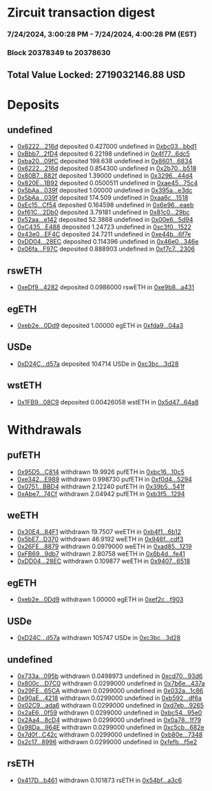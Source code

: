 # Zircuit transaction digest
### 7/24/2024, 3:00:28 PM - 7/24/2024, 4:00:28 PM (EST)
### Block 20378349 to 20378630

## Total Value Locked: 2719032146.88 USD

# Deposits
## undefined
- [0x6222...216d](https://etherscan.io/address/0x62223bb2a4781c9512E5b78cEf1655D1d9cD216d) deposited 0.427000 undefined in [0xbc03...bbd1](https://etherscan.io/tx/0x62223bb2a4781c9512E5b78cEf1655D1d9cD216d)
- [0xBbb7...2fD4](https://etherscan.io/address/0xBbb7eDC2a8511fc8815f9e2C42160b33B8E32fD4) deposited 6.22198 undefined in [0x4f77...6dc5](https://etherscan.io/tx/0xBbb7eDC2a8511fc8815f9e2C42160b33B8E32fD4)
- [0xba20...09fC](https://etherscan.io/address/0xba208FF9c919F2Bdd6F2d6e2800b40B3AC7209fC) deposited 198.638 undefined in [0x8601...6834](https://etherscan.io/tx/0xba208FF9c919F2Bdd6F2d6e2800b40B3AC7209fC)
- [0x6222...216d](https://etherscan.io/address/0x62223bb2a4781c9512E5b78cEf1655D1d9cD216d) deposited 0.854300 undefined in [0x2b70...b518](https://etherscan.io/tx/0x62223bb2a4781c9512E5b78cEf1655D1d9cD216d)
- [0x80B7...882f](https://etherscan.io/address/0x80B7EDA1Baa2290478205786615F65052c80882f) deposited 1.39000 undefined in [0x3296...44d4](https://etherscan.io/tx/0x80B7EDA1Baa2290478205786615F65052c80882f)
- [0x820E...1B92](https://etherscan.io/address/0x820E476c3A750a3cE48FF0aB1351DdDD8F6b1B92) deposited 0.0500511 undefined in [0xae45...75c4](https://etherscan.io/tx/0x820E476c3A750a3cE48FF0aB1351DdDD8F6b1B92)
- [0x5bAa...039f](https://etherscan.io/address/0x5bAaC7ccda079839C9524b90dF81720834FC039f) deposited 1.00000 undefined in [0x395a...e3dc](https://etherscan.io/tx/0x5bAaC7ccda079839C9524b90dF81720834FC039f)
- [0x5bAa...039f](https://etherscan.io/address/0x5bAaC7ccda079839C9524b90dF81720834FC039f) deposited 174.509 undefined in [0xaa6c...1518](https://etherscan.io/tx/0x5bAaC7ccda079839C9524b90dF81720834FC039f)
- [0xEc15...Cf54](https://etherscan.io/address/0xEc15f13cbab7b1536b1F5EDb7b17c29ca53FCf54) deposited 0.164598 undefined in [0x6e96...eaeb](https://etherscan.io/tx/0xEc15f13cbab7b1536b1F5EDb7b17c29ca53FCf54)
- [0xf61C...2Db0](https://etherscan.io/address/0xf61C7b8dEbF1E6F76f02A2e68129E0FFBe6f2Db0) deposited 3.79181 undefined in [0x81c0...29bc](https://etherscan.io/tx/0xf61C7b8dEbF1E6F76f02A2e68129E0FFBe6f2Db0)
- [0x52aa...e142](https://etherscan.io/address/0x52aab093cB1c8c97152f3FEC337BBcb67809e142) deposited 52.3868 undefined in [0x00e6...5d94](https://etherscan.io/tx/0x52aab093cB1c8c97152f3FEC337BBcb67809e142)
- [0xC435...E488](https://etherscan.io/address/0xC435C05232a18b79AD71A4DF4944Fb70A1B8E488) deposited 1.24723 undefined in [0xc3f0...1522](https://etherscan.io/tx/0xC435C05232a18b79AD71A4DF4944Fb70A1B8E488)
- [0x43e0...EF4C](https://etherscan.io/address/0x43e00720bCbE904f70194300B58C46a3613bEF4C) deposited 24.7211 undefined in [0xe44b...6f7e](https://etherscan.io/tx/0x43e00720bCbE904f70194300B58C46a3613bEF4C)
- [0xDD04...28EC](https://etherscan.io/address/0xDD04F896458a79B51c8B4032dcE4861A297128EC) deposited 0.114396 undefined in [0x46e0...346e](https://etherscan.io/tx/0xDD04F896458a79B51c8B4032dcE4861A297128EC)
- [0x06fa...F97C](https://etherscan.io/address/0x06faab61b8b72981c3004c1d060E8A67d826F97C) deposited 0.888903 undefined in [0xf7c7...2306](https://etherscan.io/tx/0x06faab61b8b72981c3004c1d060E8A67d826F97C)
## rswETH
- [0xeDf9...4282](https://etherscan.io/address/0xeDf97c27342571A69D8C8Ca545DA1afF90644282) deposited 0.0986000 rswETH in [0xe9b8...a431](https://etherscan.io/tx/0xeDf97c27342571A69D8C8Ca545DA1afF90644282)
## egETH
- [0xeb2e...0Dd9](https://etherscan.io/address/0xeb2eD7645147C2113CE854844119076111370Dd9) deposited 1.00000 egETH in [0xfda9...04a3](https://etherscan.io/tx/0xeb2eD7645147C2113CE854844119076111370Dd9)
## USDe
- [0xD24C...d57a](https://etherscan.io/address/0xD24Cfe2d0fa81369ca6291c28ac5426e16B6d57a) deposited 104714 USDe in [0xc3bc...3d28](https://etherscan.io/tx/0xD24Cfe2d0fa81369ca6291c28ac5426e16B6d57a)
## wstETH
- [0x1FB9...08C9](https://etherscan.io/address/0x1FB935A2003230314d52B29cbbB1419F715608C9) deposited 0.00426058 wstETH in [0x5d47...64a8](https://etherscan.io/tx/0x1FB935A2003230314d52B29cbbB1419F715608C9)
# Withdrawals
## pufETH
- [0x95D5...C814](https://etherscan.io/address/0x95D50631C0b4Cf4b14A6753DF6Cc56dD31f6C814) withdrawn 19.9926 pufETH in [0xbc16...10c5](https://etherscan.io/tx/0x95D50631C0b4Cf4b14A6753DF6Cc56dD31f6C814)
- [0xe342...E989](https://etherscan.io/address/0xe342180618500E67bE85936c738315bF77F0E989) withdrawn 0.998730 pufETH in [0xf0d4...5294](https://etherscan.io/tx/0xe342180618500E67bE85936c738315bF77F0E989)
- [0x0751...BBD4](https://etherscan.io/address/0x07510fEa3593bd43a819F99Dc0f4F89Fed2aBBD4) withdrawn 2.12240 pufETH in [0x39b5...541f](https://etherscan.io/tx/0x07510fEa3593bd43a819F99Dc0f4F89Fed2aBBD4)
- [0xAbe7...74Cf](https://etherscan.io/address/0xAbe7A77fa3A33D85E7cb708a2B5dFC2459D474Cf) withdrawn 2.04942 pufETH in [0xb3f5...1294](https://etherscan.io/tx/0xAbe7A77fa3A33D85E7cb708a2B5dFC2459D474Cf)
## weETH
- [0x30E4...84F1](https://etherscan.io/address/0x30E45792DD02B0B4aB2a838dc4A99CE96B0A84F1) withdrawn 19.7507 weETH in [0xb4f1...6b12](https://etherscan.io/tx/0x30E45792DD02B0B4aB2a838dc4A99CE96B0A84F1)
- [0x5bE7...D370](https://etherscan.io/address/0x5bE7f89739F4a1D121c7171AbeE2BA9E1d78D370) withdrawn 46.9192 weETH in [0x946f...cdf3](https://etherscan.io/tx/0x5bE7f89739F4a1D121c7171AbeE2BA9E1d78D370)
- [0x26FE...8879](https://etherscan.io/address/0x26FE5a0340461185215bfEb842b13823e6Ca8879) withdrawn 0.0979000 weETH in [0xad85...1219](https://etherscan.io/tx/0x26FE5a0340461185215bfEb842b13823e6Ca8879)
- [0xFB69...9db7](https://etherscan.io/address/0xFB695752fE976A3f731a98cF1A47FeA61db89db7) withdrawn 2.80758 weETH in [0x6b4d...fe41](https://etherscan.io/tx/0xFB695752fE976A3f731a98cF1A47FeA61db89db7)
- [0xDD04...28EC](https://etherscan.io/address/0xDD04F896458a79B51c8B4032dcE4861A297128EC) withdrawn 0.109877 weETH in [0x9407...6518](https://etherscan.io/tx/0xDD04F896458a79B51c8B4032dcE4861A297128EC)
## egETH
- [0xeb2e...0Dd9](https://etherscan.io/address/0xeb2eD7645147C2113CE854844119076111370Dd9) withdrawn 1.00000 egETH in [0xef2c...f903](https://etherscan.io/tx/0xeb2eD7645147C2113CE854844119076111370Dd9)
## USDe
- [0xD24C...d57a](https://etherscan.io/address/0xD24Cfe2d0fa81369ca6291c28ac5426e16B6d57a) withdrawn 105747 USDe in [0xc3bc...3d28](https://etherscan.io/tx/0xD24Cfe2d0fa81369ca6291c28ac5426e16B6d57a)
## undefined
- [0x733a...095b](https://etherscan.io/address/0x733a7a6b9Fb64888f926ef4BcE7a9f3E1bB3095b) withdrawn 0.0498973 undefined in [0xcd70...93d6](https://etherscan.io/tx/0x733a7a6b9Fb64888f926ef4BcE7a9f3E1bB3095b)
- [0x800c...D7C0](https://etherscan.io/address/0x800cA02FbE947651Eac5B7f33731dAC8d3c5D7C0) withdrawn 0.0299000 undefined in [0x7b6e...437a](https://etherscan.io/tx/0x800cA02FbE947651Eac5B7f33731dAC8d3c5D7C0)
- [0x29FE...65CA](https://etherscan.io/address/0x29FE7dca1C2B57792C15FB2b14CF26f208E665CA) withdrawn 0.0299000 undefined in [0x032a...1c86](https://etherscan.io/tx/0x29FE7dca1C2B57792C15FB2b14CF26f208E665CA)
- [0x90aE...4218](https://etherscan.io/address/0x90aE1f08a10d223df20F91E20320Ae6f4aDB4218) withdrawn 0.0299000 undefined in [0xb592...df6a](https://etherscan.io/tx/0x90aE1f08a10d223df20F91E20320Ae6f4aDB4218)
- [0x02C9...ada6](https://etherscan.io/address/0x02C936d88d678D9D99d6f610BA16E2012Ff7ada6) withdrawn 0.0299000 undefined in [0xd7eb...9265](https://etherscan.io/tx/0x02C936d88d678D9D99d6f610BA16E2012Ff7ada6)
- [0x2aE6...0f59](https://etherscan.io/address/0x2aE6f28b90d2b522dD97695df30AF548Cf6d0f59) withdrawn 0.0299000 undefined in [0xbc54...95e0](https://etherscan.io/tx/0x2aE6f28b90d2b522dD97695df30AF548Cf6d0f59)
- [0x2Aa4...8cD4](https://etherscan.io/address/0x2Aa44183b936cF873e94cFE058F8C37662888cD4) withdrawn 0.0299000 undefined in [0x0a78...1f79](https://etherscan.io/tx/0x2Aa44183b936cF873e94cFE058F8C37662888cD4)
- [0x98Da...964E](https://etherscan.io/address/0x98DaE9D75b723538272D4D35Ff6E4d4F776F964E) withdrawn 0.0299000 undefined in [0xc5cb...682e](https://etherscan.io/tx/0x98DaE9D75b723538272D4D35Ff6E4d4F776F964E)
- [0x7d0f...C42c](https://etherscan.io/address/0x7d0f76E10C3f1938c0fa21e3ffCfC86D38b2C42c) withdrawn 0.0299000 undefined in [0xb80e...7348](https://etherscan.io/tx/0x7d0f76E10C3f1938c0fa21e3ffCfC86D38b2C42c)
- [0x2c17...8996](https://etherscan.io/address/0x2c1791cEBF2E8D9aB0A4510631cDFE4Fd0E48996) withdrawn 0.0299000 undefined in [0xfefb...f5e2](https://etherscan.io/tx/0x2c1791cEBF2E8D9aB0A4510631cDFE4Fd0E48996)
## rsETH
- [0x417D...b461](https://etherscan.io/address/0x417DFBdA9573513BA0Bb137D1e85853b6Afbb461) withdrawn 0.101873 rsETH in [0x54bf...a3c6](https://etherscan.io/tx/0x417DFBdA9573513BA0Bb137D1e85853b6Afbb461)
